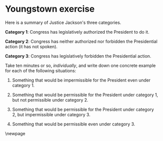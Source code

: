 
# Youngstown exercise

Here is a summary of Justice Jackson's three categories.

**Category 1**: Congress has legislatively authorized the President to do it.

**Category 2**: Congress has neither authorized nor forbidden the Presidential action (it has not spoken).

**Category 3**: Congress has legislatively forbidden the Presidential action.

Take ten minutes or so, *individually*, and write down one concrete example for each of the following situations:

1. Something that would be impermissible for the President even under category 1. 

2.  Something that would be permissible for the President under category 1, but not permissible under category 2. 

3. Something that would be permissible for the President under category 2, but impermissible under category 3.

4. Something that would be permissible even under category 3. 



\newpage


